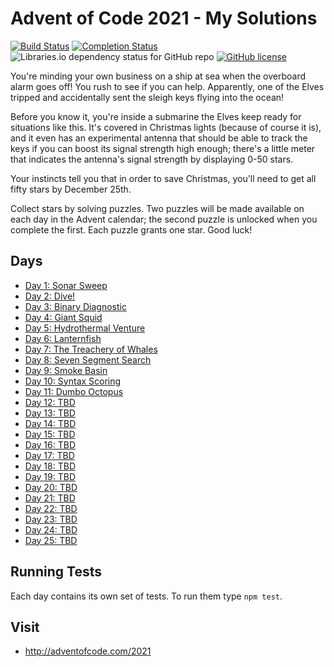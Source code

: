 # Advent of Code 2021 - My Solutions
[![Build Status](https://github.com/bedis-elacheche/advent-of-code-2021/workflows/build/badge.svg)](https://github.com/bedis-elacheche/advent-of-code-2021/actions)
[![Completion Status](https://img.shields.io/endpoint?url=https://raw.githubusercontent.com/bedis-elacheche/advent-of-code-2021/master/.github/badges/completion.json)](https://github.com/bedis-elacheche/advent-of-code-2021)
![Libraries.io dependency status for GitHub repo](https://img.shields.io/librariesio/github/bedis-elacheche/advent-of-code-2021)
[![GitHub license](https://img.shields.io/badge/license-MIT-blue.svg)](https://raw.githubusercontent.com/bedis-elacheche/advent-of-code-2021/master/LICENSE)

You're minding your own business on a ship at sea when the overboard alarm goes off! You rush to see if you can help. Apparently, one of the Elves tripped and accidentally sent the sleigh keys flying into the ocean!

Before you know it, you're inside a submarine the Elves keep ready for situations like this. It's covered in Christmas lights (because of course it is), and it even has an experimental antenna that should be able to track the keys if you can boost its signal strength high enough; there's a little meter that indicates the antenna's signal strength by displaying 0-50 stars.

Your instincts tell you that in order to save Christmas, you'll need to get all fifty stars by December 25th.

Collect stars by solving puzzles. Two puzzles will be made available on each day in the Advent calendar; the second puzzle is unlocked when you complete the first. Each puzzle grants one star. Good luck!

## Days

- [Day 1: Sonar Sweep](day-01/)
- [Day 2: Dive!](day-02/)
- [Day 3: Binary Diagnostic](day-03/)
- [Day 4: Giant Squid](day-04/)
- [Day 5: Hydrothermal Venture](day-05/)
- [Day 6: Lanternfish](day-06/)
- [Day 7: The Treachery of Whales](day-07/)
- [Day 8: Seven Segment Search](day-08/)
- [Day 9: Smoke Basin](day-09/)
- [Day 10: Syntax Scoring](day-10/)
- [Day 11: Dumbo Octopus](day-11/)
- [Day 12: TBD](day-12/)
- [Day 13: TBD](day-13/)
- [Day 14: TBD](day-14/)
- [Day 15: TBD](day-15/)
- [Day 16: TBD](day-16/)
- [Day 17: TBD](day-17/)
- [Day 18: TBD](day-18/)
- [Day 19: TBD](day-19/)
- [Day 20: TBD](day-20/)
- [Day 21: TBD](day-21/)
- [Day 22: TBD](day-22/)
- [Day 23: TBD](day-23/)
- [Day 24: TBD](day-24/)
- [Day 25: TBD](day-25/)

## Running Tests

Each day contains its own set of tests. To run them type `npm test`.

## Visit
- http://adventofcode.com/2021
